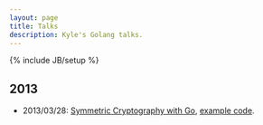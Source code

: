 ```yaml
---
layout: page
title: Talks
description: Kyle's Golang talks.
---
```

{% include JB/setup %}

## 2013

* 2013/03/28: [Symmetric Cryptography with Go](http://talks.gokyle.org/denver.gophers/2013/symmetric.slide),
[example code](https://github.com/gokyle/marchat).

